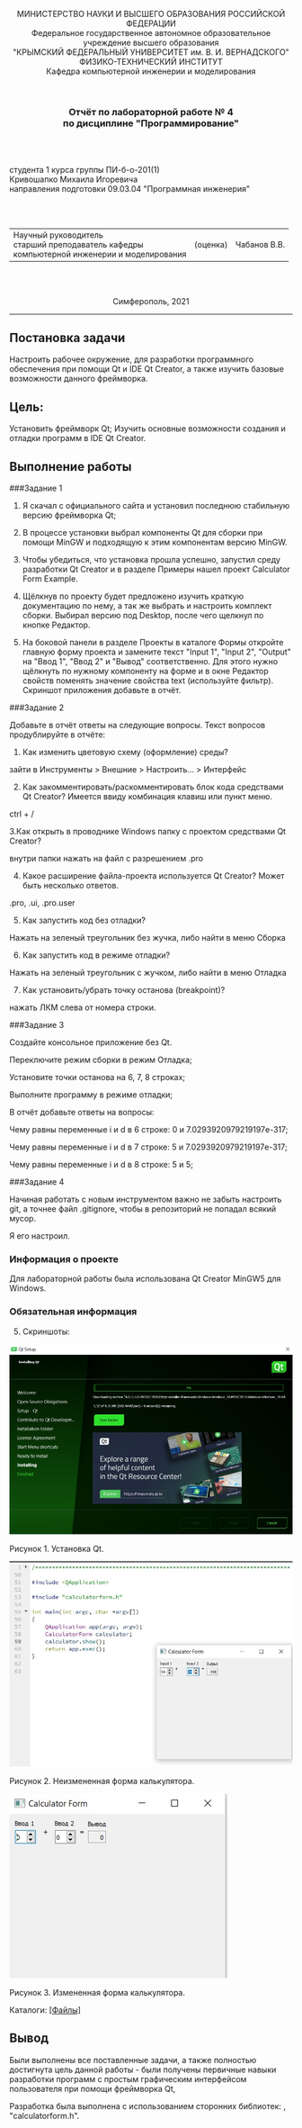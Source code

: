 <p align="center">МИНИСТЕРСТВО НАУКИ  И ВЫСШЕГО ОБРАЗОВАНИЯ РОССИЙСКОЙ ФЕДЕРАЦИИ<br>
Федеральное государственное автономное образовательное учреждение высшего образования<br>
"КРЫМСКИЙ ФЕДЕРАЛЬНЫЙ УНИВЕРСИТЕТ им. В. И. ВЕРНАДСКОГО"<br>
ФИЗИКО-ТЕХНИЧЕСКИЙ ИНСТИТУТ<br>
Кафедра компьютерной инженерии и моделирования</p>
<br>
<h3 align="center">Отчёт по лабораторной работе № 4<br> по дисциплине "Программирование"</h3>
<br><br>
<p>студента 1 курса группы ПИ-б-о-201(1)<br>
Кривошапко Михаила Игоревича<br>
направления подготовки 09.03.04 "Программная инженерия"</p>
<br><br>
<table>
<tr><td>Научный руководитель<br> старший преподаватель кафедры<br> компьютерной инженерии и моделирования</td>
<td>(оценка)</td>
<td>Чабанов В.В.</td>
</tr>
</table>
<br><br>
<p align="center">Симферополь, 2021</p>
<hr>

## Постановка задачи
Настроить рабочее окружение, для разработки программного обеспечения при помощи Qt и IDE Qt Creator, а также изучить базовые возможности данного фреймворка.
## Цель:
Установить фреймворк Qt;
Изучить основные возможности создания и отладки программ в IDE Qt Creator.

## Выполнение работы

###Задание 1

1. Я скачал с официального сайта и установил последнюю стабильную версию фреймворка Qt;

2. В процессе установки выбрал компоненты Qt для сборки при помощи MinGW и подходящую к этим компонентам версию MinGW.

3. Чтобы убедиться, что установка прошла успешно, запустил среду разработки Qt Creator и в разделе Примеры нашел проект Calculator Form Example.

4. Щёлкнув по проекту будет предложено изучить краткую документацию по нему, а так же выбрать и настроить комплект сборки. Выбирал версию под Desktop, после чего щелкнул по кнопке Редактор.

5. На боковой панели в разделе Проекты в каталоге Формы откройте главную форму проекта и замените текст "Input 1", "Input 2", "Output" на "Ввод 1", "Ввод 2" и "Вывод" соответственно. Для этого нужно щёлкнуть по нужному компоненту на форме и в окне Редактор свойств поменять значение свойства text (используйте фильтр).
Скриншот приложения добавьте в отчёт.

###Задание 2

Добавьте в отчёт ответы на следующие вопросы. Текст вопросов продублируйте в отчёте:

1. Как изменить цветовую схему (оформление) среды?

зайти в Инструменты > Внешние > Настроить... > Интерфейс

2. Как закомментировать/раскомментировать блок кода средствами Qt Creator? Имеется ввиду комбинация клавиш или пункт меню.

ctrl + /

3.Как открыть в проводнике Windows папку с проектом средствами Qt Creator?

внутри папки нажать на файл с разрешением .pro

4. Какое расширение файла-проекта используется Qt Creator? Может быть несколько ответов.

.pro, .ui, .pro.user

5. Как запустить код без отладки?

Нажать на зеленый треугольник без жучка, либо найти в меню Сборка

6. Как запустить код в режиме отладки?

Нажать на зеленый треугольник с жучком, либо найти в меню Отладка

7. Как установить/убрать точку останова (breakpoint)?

нажать ЛКМ слева от номера строки.

###Задание 3

Создайте консольное приложение без Qt.

Переключите режим сборки в режим Отладка;

Установите точки останова на 6, 7, 8 строках;

Выполните программу в режиме отладки;

В отчёт добавьте ответы на вопросы:


Чему равны переменные i и d в 6 строке: 0 и 7.0293920979219197e-317;

Чему равны переменные i и d в 7 строке: 5 и 7.0293920979219197e-317;

Чему равны переменные i и d в 8 строке: 5 и 5;

###Задание 4

Начиная работать с новым инструментом важно не забыть настроить git, а точнее файл .gitignore, чтобы в репозиторий не попадал всякий мусор.

Я его настроил.

### Информация о проекте
Для лабораторной работы была использована Qt Creator MinGW5 для Windows.
### Обязательная информация

5. Скриншоты:

![](./images/1.jpg)

Рисунок 1. Установка Qt.

![](./images/2.jpg)

Рисунок 2. Неизмененная форма калькулятора.

![](./images/3.jpg)

Рисунок 3. Измененная форма калькулятора.

Каталоги:
[[Файлы]](./3_zadanie)

## Вывод
Были выполнены все поставленные задачи, а также полностью достигнута цель данной работы - были получены первичные навыки разработки программ с простым графическим интерфейсом пользователя  при помощи фреймворка Qt,

Разработка была выполнена с использованием сторонних библиотек: <QApplication>, "calculatorform.h".